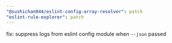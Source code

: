 ```yaml
---
"@sushichan044/eslint-config-array-resolver": patch
"eslint-rule-explorer": patch
---
```


fix: suppress logs from eslint config module when `--json` passed
